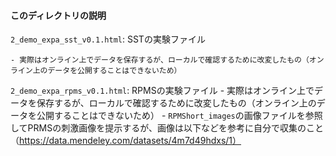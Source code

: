 #### このディレクトリの説明
`2_demo_expa_sst_v0.1.html`: SSTの実験ファイル

	- 実際はオンライン上でデータを保存するが、ローカルで確認するために改変したもの（オンライン上のデータを公開することはできないため）

`2_demo_expa_rpms_v0.1.html`: RPMSの実験ファイル
	- 実際はオンライン上でデータを保存するが、ローカルで確認するために改変したもの（オンライン上のデータを公開することはできないため）
	- `RPMShort_images`の画像ファイルを参照してPRMSの刺激画像を提示するが、画像は以下などを参考に自分で収集のこと（https://data.mendeley.com/datasets/4m7d49hdxs/1）
